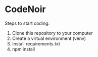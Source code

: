 # CodeNoir

Steps to start coding:

1) Clone this repository to your computer
2) Create a virtual environment (venv)
3) Install requirements.txt
4) npm install
